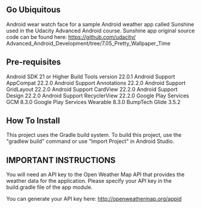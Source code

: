 Go Ubiquitous
-------------
Android wear watch face for a sample Android weather app called Sunshine 
used in the Udacity Advanced Android course. Sunshine app original source
code can be found here: https://github.com/udacity/
Advanced_Android_Development/tree/7.05_Pretty_Wallpaper_Time


Pre-requisites
--------------
Android SDK 21 or Higher
Build Tools version 22.0.1
Android Support AppCompat 22.2.0
Android Support Annotations 22.2.0
Android Support GridLayout 22.2.0
Android Support CardView 22.2.0
Android Support Design 22.2.0
Android Support RecyclerView 22.2.0
Google Play Services GCM 8.3.0
Google Play Services Wearable 8.3.0
BumpTech Glide 3.5.2


How To Install
--------------
This project uses the Gradle build system. To build this project, use the 
"gradlew build" command or use "Import Project" in Android Studio.


IMPORTANT INSTRUCTIONS
----------------------
You will need an API key to the Open Weather Map API that provides the 
weather data for the application. Please specify your API key in the
build.gradle file of the app module.


You can generate your API key here: http://openweathermap.org/appid







